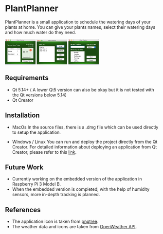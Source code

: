 # PlantPlanner

PlantPlanner is a small application to schedule the watering days of your plants at home. You can give your plants names, select their watering days and how much water do they need. 

<img src="images/main_screen.png" width = 100>
<img src="images/plantlist_screen.png" width = 100>
<img src="images/edit_screen.png" width = 100>

## Requirements

- Qt 5.14+ ( A lower Qt5 version can also be okay but it is not tested with the Qt versions below 5.14)
- Qt Creator

## Installation 

- MacOs
  In the source files, there is a .dmg file which can be used directly to setup the application.

- Windows / Linux
  You can run and deploy the project directly from the Qt Creator. For detailed information about deploying an application from Qt Creator, please refer to this [link](https://doc.qt.io/qt-5/deployment.html).

## Future Work

- Currently working on the embedded version of the application in Raspberry Pi 3 Model B.
- When the embedded version is completed, with the help of humidity sensors, more in-depth tracking is planned.

## References

- The application icon is taken from [pngtree](https://pngtree.com/freepng/vector-leaf-icon_4147183.html).
- The weather data and icons are taken from [OpenWeather API](https://openweathermap.org).
